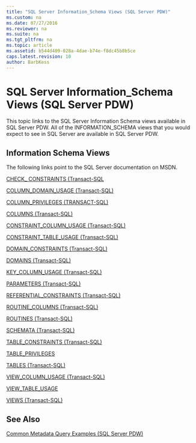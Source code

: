 ```yaml
---
title: "SQL Server Information_Schema Views (SQL Server PDW)"
ms.custom: na
ms.date: 07/27/2016
ms.reviewer: na
ms.suite: na
ms.tgt_pltfrm: na
ms.topic: article
ms.assetid: b544d409-028a-4dae-b74e-f8dc45b8b5ce
caps.latest.revision: 10
author: BarbKess
---
```

# SQL Server Information_Schema Views (SQL Server PDW)
This topic links to the SQL Server Information Schema views available in SQL Server PDW. All of the INFORMATION_SCHEMA views that you would expect to see in SQL Server are available in SQL Server PDW.  
  
## Information Schema Views  
The following links point to the SQL Server documentation on MSDN.  
  
[CHECK_ CONSTRAINTS (Transact-SQL](http://technet.microsoft.com/en-us/library/ms189772(v=sql11).aspx)  
  
[COLUMN_DOMAIN_USAGE (Transact-SQL)](http://technet.microsoft.com/en-us/library/ms189447(v=sql11).aspx)  
  
[COLUMN_PRIVILEGES (TRANSACT-SQL)](http://technet.microsoft.com/en-us/library/ms189447(v=sql11).aspx)  
  
[COLUMNS (Transact-SQL)](http://technet.microsoft.com/en-us/library/ms189447(v=sql11).aspx)  
  
[CONSTRAINT_COLUMN_USAGE (Transact-SQL)](http://technet.microsoft.com/en-us/library/ms174431(v=sql11).aspx)  
  
[CONSTRAINT_TABLE_USAGE (Transact-SQL)](http://technet.microsoft.com/en-us/library/ms179883(v=sql11).aspx)  
  
[DOMAIN_CONSTRAINTS (Transact-SQL)](http://technet.microsoft.com/en-us/library/ms178011(v=sql11).aspx)  
  
[DOMAINS (Transact-SQL)](http://technet.microsoft.com/en-us/library/ms190371(v=sql11).aspx)  
  
[KEY_COLUMN_USAGE (Transact-SQL)](http://technet.microsoft.com/en-us/library/ms189789(v=sql11).aspx)  
  
[PARAMETERS (Transact-SQL)](http://technet.microsoft.com/en-us/library/ms173796(v=sql11).aspx)  
  
[REFERENTIAL_CONSTRAINTS (Transact-SQL)](http://technet.microsoft.com/en-us/library/ms179987(v=sql11).aspx)  
  
[ROUTINE_COLUMNS (Transact-SQL)](http://technet.microsoft.com/en-us/library/ms187350(v=sql11).aspx)  
  
[ROUTINES (Transact-SQL)](http://technet.microsoft.com/en-us/library/ms188757(v=sql11).aspx)  
  
[SCHEMATA (Transact-SQL)](http://technet.microsoft.com/en-us/library/ms182642(v=sql11).aspx)  
  
[TABLE_CONSTRAINTS (Transact-SQL)](http://technet.microsoft.com/en-us/library/ms181757(v=sql11).aspx)  
  
[TABLE_PRIVILEGES](http://technet.microsoft.com/en-us/library/ms186233(v=sql11).aspx)  
  
[TABLES (Transact-SQL)](http://technet.microsoft.com/en-us/library/ms186224(v=sql11).aspx)  
  
[VIEW_COLUMN_USAGE (Transact-SQL)](http://technet.microsoft.com/en-us/library/ms190492(v=sql11).aspx)  
  
[VIEW_TABLE_USAGE](http://technet.microsoft.com/en-us/library/ms173869(v=sql11).aspx)  
  
[VIEWS (Transact-SQL)](http://technet.microsoft.com/en-us/library/ms181381(v=sql11).aspx)  
  
## See Also  
[Common Metadata Query Examples &#40;SQL Server PDW&#41;](../sqlpdw/common-metadata-query-examples-sql-server-pdw.md)  
  
